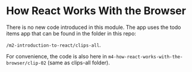 # How React Works With the Browser

There is no new code introduced in this module. The app uses the todo items app that can be found in the folder in this repo:

`/m2-introduction-to-react/clips-all`.

For convenience, the code is also here in `m4-how-react-works-with-the-browser/clip-02` (same as clips-all folder).
